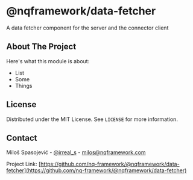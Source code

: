 # @nqframework/data-fetcher
A data fetcher component for the server and the connector client

<!-- ABOUT THE PROJECT -->
## About The Project

Here's what this module is about:
* List 
* Some
* Things

<!-- LICENSE -->
## License

Distributed under the MIT License. See `LICENSE` for more information.


<!-- CONTACT -->
## Contact

Miloš Spasojević - [@irreal_s](https://twitter.com/irreal_s) - milos@nqframework.com

Project Link: [https://github.com/nq-framework/@nqframework/data-fetcher](https://github.com/nq-framework/@nqframework/data-fetcher)